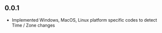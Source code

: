 ## 0.0.1

* Implemented Windows, MacOS, Linux platform specific codes to detect Time / Zone changes
